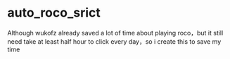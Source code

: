 # auto_roco_srict
Although wukofz already saved a lot of time about playing roco，but it still need take at least half hour to click every day，so i create this to save my time
